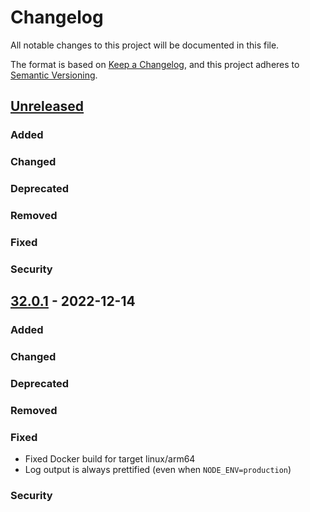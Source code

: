 # Changelog
All notable changes to this project will be documented in this file.

The format is based on [Keep a Changelog](https://keepachangelog.com/en/1.0.0/),
and this project adheres to [Semantic Versioning](https://semver.org/spec/v2.0.0.html).

## [Unreleased]

### Added

### Changed

### Deprecated

### Removed

### Fixed

### Security


## [32.0.1] - 2022-12-14

### Added

### Changed

### Deprecated

### Removed

### Fixed

- Fixed Docker build for target linux/arm64
- Log output is always prettified (even when `NODE_ENV=production`)

### Security

[Unreleased]: https://github.com/streamr-dev/network/compare/broker/v32.0.1...HEAD
[32.0.1]: https://github.com/streamr-dev/network/compare/broker/v32.0.0...broker/v32.0.1
